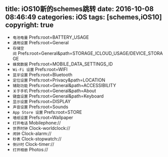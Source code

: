 title: iOS10新的schemes跳转
date: 2016-10-08 08:46:49
categories: iOS
tags: [schemes,iOS10]
copyright: true
---

- `电池电量` Prefs:root=BATTERY_USAGE
- `通用设置` Prefs:root=General
- `存储空间` Prefs:root=General&path=STORAGE_ICLOUD_USAGE/DEVICE_STORAGE
- `蜂窝数据` Prefs:root=MOBILE_DATA_SETTINGS_ID
- `Wi-Fi 设置` Prefs:root=WIFI
- `蓝牙设置` Prefs:root=Bluetooth
- `定位设置` Prefs:root=Privacy&path=LOCATION
- `辅助功能` Prefs:root=General&path=ACCESSIBILITY
- `关于手机` Prefs:root=General&path=About
- `键盘设置` Prefs:root=General&path=Keyboard
- `显示设置` Prefs:root=DISPLAY
- `声音设置` Prefs:root=Sounds
- `App Store 设置` Prefs:root=STORE
- `墙纸设置` Prefs:root=Wallpaper
- `打开电话` Mobilephone://
- `世界时钟` Clock-worldclock://
- `闹钟` Clock-alarm://
- `秒表` Clock-stopwatch://
- `倒计时` Clock-timer://
- `打开相册` Photos://